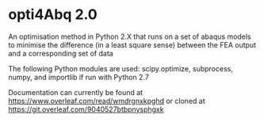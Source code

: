 # opti4Abq 2.0

An optimisation method in Python 2.X that runs on a set of abaqus models to minimise the difference (in a least square sense) between the FEA output and a corresponding set of data

The following Python modules are used: scipy.optimize, subprocess, numpy, and importlib if run with Python 2.7

Documentation can currently be found at https://www.overleaf.com/read/wmdrgnxkpghd or cloned at https://git.overleaf.com/9040527btbpnysphgxk
